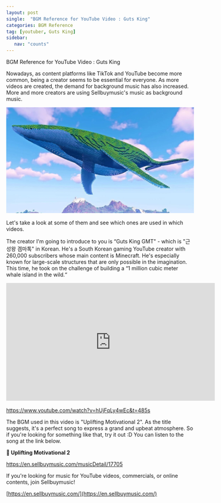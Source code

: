 ```yaml
---
layout: post
single:  "BGM Reference for YouTube Video : Guts King"
categories: BGM Reference
tag: [youtuber, Guts King]
sidebar:
   nav: "counts"
---
```

BGM Reference for YouTube Video : Guts King

Nowadays, as content platforms like TikTok and YouTube become more common, being a creator seems to be essential for everyone. As more videos are created, the demand for background music has also increased. More and more creators are using Sellbuymusic's music as background music.

![firstimage](../images/2023-04-20-first/firstimage.jpg)


Let's take a look at some of them and see which ones are used in which videos.

The creator I'm going to introduce to you is “Guts King GMT" - which is "근성왕 겜마톡" in Korean. He's a South Korean gaming YouTube creator with 260,000 subscribers whose main content is Minecraft. He's especially known for large-scale structures that are only possible in the imagination. This time, he took on the challenge of building a “1 million cubic meter whale island in the wild.“

<iframe width="560" height="315" src="https://www.youtube.com/embed/hUjFqLy4wEc?start=486" title="YouTube video player" frameborder="0" allow="accelerometer; autoplay; clipboard-write; encrypted-media; gyroscope; picture-in-picture; web-share" allowfullscreen></iframe>  



https://www.youtube.com/watch?v=hUjFqLy4wEc&t=485s

The BGM used in this video is "Uplifting Motivational 2". As the title suggests, it's a perfect song to express a grand and upbeat atmosphere. So if you're looking for something like that, try it out :D You can listen to the song at the link below.

**🎵 Uplifting Motivational 2**

<https://en.sellbuymusic.com/musicDetail/17705>

If you're looking for music for YouTube videos, commercials, or online contents, join Sellbuymusic!

[https://en.sellbuymusic.com/](https://en.sellbuymusic.com/)
